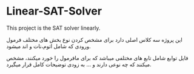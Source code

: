 # Linear-SAT-Solver
 This project is the SAT solver linearly.

این پروژه سه کلاس اصلی دارد برای مشخص کردن نوع بخش های مختلف فرمول ورودی که شامل اتوم،نات و اند میشود.

فایل توابع شامل تابع های مختلفی میباشد که برای مافرمول را خورد میکنند، مشخص میکنند که چه نوعی دارند و ...
به زودی توضیحات کامل قرار میگیرد.
